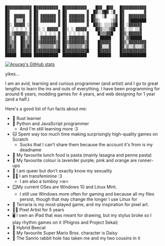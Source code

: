 ```
█▓▓▓▓▓▓▓▓▓▓▓ █▓▓▓▓▓▓▓▓▓▓  █▓▓▓▓▓▓▓▓▓▓    █▓▓  █▓▓   █▓▓▓▓▓▓▓▓▓▓▓
█▓         ▓ █▓         ▓ █▓         ▓  █▓░░▓█▓ ░▓  █▓         ▓
█▓  ▓▓▓▓▓  ▓ █▓ ▓▓▓▓▓▓▓ ▓ █▓ ▓▓▓▓▓▓▓ ▓ █▓░  ░▓   ░▓ █▓  ▓▓▓▓▓▓▓▓
█▓  ▓░░░▓  ▓ █▓ ▓▓▓▓▓▓▓ ▓ █▓ ▓▓▓▓▓▓▓ ▓ █▓▒░     ░▒▓ █▓  ▓███████
█▓░ ▓▓▓▓▓ ░▓ █▓         ▓ █▓         ▓  █▓▒░ ░░░▒▓█ █▓ ░▓▓▓▓▓▓  
█▓ ░ ░ ░ ░ ▓ █▓░ ░ ▓▓▓▓▓  █▓░ ░ ▓▓▓▓▓    █▓▒░░░▒▓█  █▓░ ░░ ░░▓  
█▓░▒▓▓▓▓▓▒░▓ █▓ ░ ░ ░ ░ ▓ █▓ ░ ░ ░ ░ ▓    █▒▒▒▓▓█   █▓▒░▓▓▓▓▓▓  
█▓▒░▓  █▓░▒▓ █▓░▓▓▓▓▓▓▓░▓ █▓░▓▓▓▓▓▓▓░▓     █████    █▓░▒▓█████  
█▓▒▒▓  █▓▒▒▓ █▓▒▓▓▓▓▓▓▓▒▓ █▓▒▓▓▓▓▓▓▓▒▓    █▓▓▓▓▓    █▓▒░▓▓▓▓▓▓▓▓
█▓▓▒▓  █▓▒▓▓ █▓░▒▒▒▒▒▒░▒▓ █▓░▒▒▒▒▒▒░▒▓    █▓░░░▓    █▓░▒░░▒░░░▒▓
█▓▓▓▓  █▓▓▓▓ █▓▓▓▓▓▓▓▓▓▓█ █▓▓▓▓▓▓▓▓▓▓█    █▓▓▓▓▓    █▓▓▓▓▓▓▓▓▓▓▓
█████  █████ ███████████  ███████████     ██████    ████████████
```
[![Anurag's GitHub stats](https://github-readme-stats.vercel.app/api?username=KitsunAbigail)](https://github.com/anuraghazra/github-readme-stats)

yikes...




I am an avid, learning and curious programmer (and artist) and I go to great lengths to learn the ins and outs of everything.
I have been programming for around 6 years, modding games for 4 years, and web designing for 1 year (and a half.)

 Here's a good list of fun facts about me:

- 🔧 Rust learner
- 📜 Python and JavaScript programmer
   - And I'm still learning more :3
- 🐱 Spent way too much time making surprisingly high-quality games on Scratch
  - Sucks that I can't share them because the account it's from is my deadname
- 🍝 My favourite lunch food is pasta (mainly lasagna and penne pasta)
- 💜 My favourite colour is lavender purple; pink and orange are runner-ups
- 🌈 I am queer but don't exactly know my sexuality
- 🏳️‍⚧️ I am transfeminine :3
   - I am also a tomboy >w<
- 🪟My current OSes are Windows 10 and Linux Mint.
   -   I still use Windows more often for gaming and because all my files persist, though that may change the longer I use Linux for
- 🎨 Terraria is my most-played game, and my inspiration for pixel art.
- 👩‍🎨 Pixel Artist for 5 years
- 🖥️ I own an iPad that was meant for drawing, but my stylus broke so I play rhythm games on it (Phigros and Project Sekai)
- 🐝 Hybrid Beecat
- 🌼 My favourite Super Mario Bros. character is Daisy
- 🐇 The Sanrio rabbit hole has taken me and my two cousins in it
<!---
KitsunAbigail/KitsunAbigail is a ✨ special ✨ repository because its `README.md` (this file) appears on your GitHub profile.
You can click the Preview link to take a look at your changes.
--->
